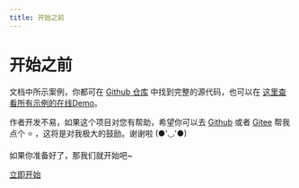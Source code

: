 ```yaml
---
title: 开始之前
---
```


# 开始之前

文档中所示案例，你都可在 [Github 仓库](https://github.com/imengyu/vue3-context-menu/tree/main/examples/views) 中找到完整的源代码，也可以在 [这里查看所有示例的在线Demo](https://imengyu.top/pages/vue3-context-menu-demo/)。

作者开发不易，如果这个项目对您有帮助，希望你可以去 [Github](https://github.com/imengyu/vue3-context-menu) 或者 [Gitee](https://gitee.com/imengyu/vue3-context-menu) 帮我点个 ⭐ ，这将是对我极大的鼓励。谢谢啦 (●'◡'●)

如果你准备好了，那我们就开始吧~

[立即开始](./install.md)

